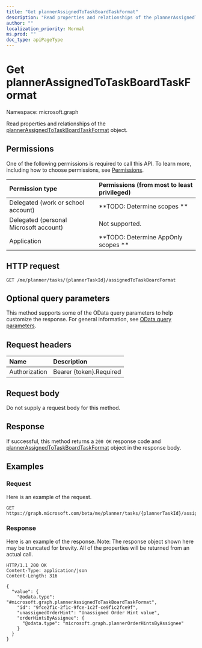 ```yaml
---
title: "Get plannerAssignedToTaskBoardTaskFormat"
description: "Read properties and relationships of the plannerAssignedToTaskBoardTaskFormat object."
author: ""
localization_priority: Normal
ms.prod: ""
doc_type: apiPageType
---
```


# Get plannerAssignedToTaskBoardTaskFormat

Namespace: microsoft.graph

Read properties and relationships of the [plannerAssignedToTaskBoardTaskFormat](../resources/plannerassignedtotaskboardtaskformat.md) object.

## Permissions
One of the following permissions is required to call this API. To learn more, including how to choose permissions, see [Permissions](/concepts/permissions-reference.md).

|Permission type|Permissions (from most to least privileged)|
|:---|:---|
|Delegated (work or school account)|**TODO: Determine scopes **|
|Delegated (personal Microsoft account)|Not supported.|
|Application|**TODO: Determine AppOnly scopes **|

## HTTP request
<!-- {
  "blockType": "ignored"
}
-->
``` http
GET /me/planner/tasks/{plannerTaskId}/assignedToTaskBoardFormat
```

## Optional query parameters
This method supports some of the OData query parameters to help customize the response. For general information, see [OData query parameters](/graph/query-parameters).

## Request headers
|Name|Description|
|:---|:---|
|Authorization|Bearer {token}.Required|

## Request body
Do not supply a request body for this method.

## Response
If successful, this method returns a `200 OK` response code and [plannerAssignedToTaskBoardTaskFormat](../resources/plannerassignedtotaskboardtaskformat.md) object in the response body.

## Examples

### Request
Here is an example of the request.
<!-- {
  "blockType": "request",
  "name": "get_plannerassignedtotaskboardtaskformat"
}
-->
``` http
GET https://graph.microsoft.com/beta/me/planner/tasks/{plannerTaskId}/assignedToTaskBoardFormat
```

### Response
Here is an example of the response. Note: The response object shown here may be truncated for brevity. All of the properties will be returned from an actual call.
<!-- {
  "blockType": "response",
  "truncated": true,
  "@odata.type": "microsoft.graph.plannerAssignedToTaskBoardTaskFormat"
}
-->
``` http
HTTP/1.1 200 OK
Content-Type: application/json
Content-Length: 316

{
  "value": {
    "@odata.type": "#microsoft.graph.plannerAssignedToTaskBoardTaskFormat",
    "id": "9fce2f1c-2f1c-9fce-1c2f-ce9f1c2fce9f",
    "unassignedOrderHint": "Unassigned Order Hint value",
    "orderHintsByAssignee": {
      "@odata.type": "microsoft.graph.plannerOrderHintsByAssignee"
    }
  }
}
```


